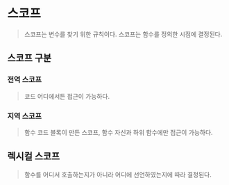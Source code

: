 # 스코프

> 스코프는 변수를 찾기 위한 규칙이다. 스코프는 함수를 정의한 시점에 결정된다.

## 스코프 구분

### 전역 스코프

> 코드 어디에서든 접근이 가능하다.

### 지역 스코프

> 함수 코드 블록이 만든 스코프, 함수 자신과 하위 함수에만 접근이 가능하다.

## 렉시컬 스코프

> 함수를 어디서 호출하는지가 아니라 어디에 선언하였는지에 따라 결정된다.
